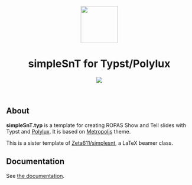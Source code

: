 <div align="center">
  <a href="https://github.com/iamparkj/simplesnt.typ">
    <img width=100 src="https://raw.githubusercontent.com/polylux-typ/polylux/ed1e70e74f2a525e80ace9144249c9537917731c/assets/polylux-logo.svg"/>
  </a>
  <h1> simpleSnT for Typst/Polylux </h1>
  <a href="https://typst.app">
    <img src="https://img.shields.io/badge/typst-4D9BAB?style=for-the-badge&logo=typst&logoColor=white"/>
  </a>
</div>
<br></br>


## About

**simpleSnT.typ** is a template for creating ROPAS Show and Tell slides with Typst and [Polylux](https://github.com/polylux-typ/polylux).
It is based on [Metropolis](https://github.com/polylux-typ/metropolis) theme.

This is a sister template of [Zeta611/simplesnt](https://github.com/Zeta611/simplesnt), a LaTeX beamer class.


## Documentation

See [the documentation](https://github.com/iamparkj/simplesnt.typ/blob/main/simplesnt-doc.pdf).
